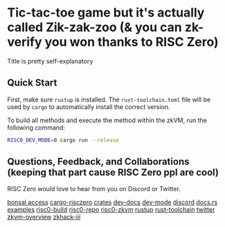 # Tic-tac-toe game but it's actually called Zik-zak-zoo (& you can zk-verify you won thanks to RISC Zero)

Title is pretty self-explanatory

## Quick Start

First, make sure `rustup` is installed. The `rust-toolchain.toml` file will be used by `cargo` to automatically install the correct version.

To build all methods and execute the method within the zkVM, run the following command:

```bash
RISC0_DEV_MODE=0 cargo run --release
```

## Questions, Feedback, and Collaborations (keeping that part cause RISC Zero ppl are cool)

RISC Zero would love to hear from you on Discord or Twitter.

[bonsai access](https://bonsai.xyz/apply)
[cargo-risczero](https://docs.rs/cargo-risczero)
[crates](https://github.com/risc0/risc0/blob/main/README.md#rust-binaries)
[dev-docs](https://dev.risczero.com)
[dev-mode](https://dev.risczero.com/api/generating-proofs/dev-mode)
[discord](https://discord.gg/risczero)
[docs.rs](https://docs.rs/releases/search?query=risc0)
[examples](https://github.com/risc0/risc0/tree/main/examples)
[risc0-build](https://docs.rs/risc0-build)
[risc0-repo](https://www.github.com/risc0/risc0)
[risc0-zkvm](https://docs.rs/risc0-zkvm)
[rustup](https://rustup.rs)
[rust-toolchain](rust-toolchain.toml)
[twitter](https://twitter.com/risczero)
[zkvm-overview](https://dev.risczero.com/zkvm)
[zkhack-iii](https://www.youtube.com/watch?v=Yg_BGqj_6lg&list=PLcPzhUaCxlCgig7ofeARMPwQ8vbuD6hC5&index=5)
